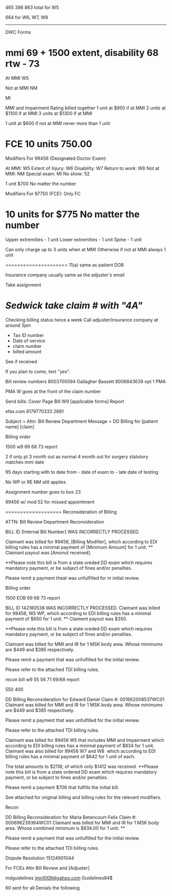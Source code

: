 465
398
863 total for W5

664 for W6, W7, W8
*****************************************************************
DWC Forms

mmi 69 + 1500
extent, disability 68
rtw - 73
===================
At MMI
W5

Not at MMI
NM

MI

MMI and Impairment Rating billed together
1 unit at $950 if at MMI
2 units at $1100 if at MMI
3 units at $1300 if at MMI

1 unit at $600 if not at MMI
never more than 1 unit

FCE
10 units
750.00
====================
Modifiers For 99456 (Designated Doctor Exam):

At MMI: W5
Extent of Injury: W6
Disability: W7
Return to work: W8
Not at MMI: NM
Special exam: MI
No show: 52

1 unit $700
No matter the number

Modifiers For 97750 (FCE):
Only FC

10 units for $775
No matter the number
=====================
Upper extremities - 1 unit
Lower extremities - 1 unit
Spine - 1 unit

Can only charge up to 3 units when at MMI
Otherwise if not at MMI always 1 unit

=====================
11(a) same as patient DOB

Insurance company usually same as the adjuster's email

Take assignment

*Sedwick take claim # with "4A"*
=====================
Checking billing status
twice a week
Call adjuster/insurance company at around 3pm
 -   Tax ID number
 -   Date of service
 -   claim number
 -   billed amount

 See if received



If you plan to come, text "yes".


Bill review numbers
8003700594 Gallagher Bassett
8006843639 opt 1 PMA


PMA W goes at the front of the claim number


Send bills:
Cover Page
Bill
W9
[applicable forms]
Report

efax.com
8179770333
2681

Subject = Attn: Bill Review Department
Message = DD Billing for [patient name]
            [claim]


Billing order

1500
w9
69
68
73
report


2 if  only pt
3 month out as normal
4 month out for surgery
statutory matches mmi date

95 days starting with to date
from - date of exam
to - late date of testing

No WP or RE
NM still applies

Assignment number goes to box 23

99456 w/ mod 52 for missed appointment

===================
Reconsideration of Billing

ATTN: Bill Review Department Reconsideration

BILL ID [Internal Bill Number] WAS INCORRECTLY PROCESSED.
<!-- Repeat for each billing item -->
Claimant was billed for 99456, [Billing Modifier], which according to EDI billing rules has a minimal payment of [Minimum Amount] for 1 unit. ** Claimant payout was [Amonut received].
<!-- Repeat for each billing item -->

**Please note this bill is from a state oreded DD exam which requires mandatory payment, or be subject of fines and/or penalties.

Please remit a payment theat was unfulfilled for m initial review.

Billing order

1500
EOB
69
68
73
report


BILL ID 142180538 WAS INCORRECTLY PROCESSED.
Claimant was billed for 99456, W5 WP, which according to EDI billing rules has a minimal payment of $650 for 1 unit. ** Claiment payout was $350.

**Please note this bill is from a state oreded DD exam which requires mandatory payment, or be subject of fines and/or penalties.



Claimant was billed for MMI and IR for 1 MSK body area.
Whose minimums are $449 and $385 respectively.

Please remit a payment that was unfulfilled for the initial review.

Please refer to the attached TDI billing rules.

recon
bill
w9
55 56 71
69/68
report

550
400


DD Billing Reconsideration for Edward Daniel
Claim #: 001662008537WC01
Claimant was billed for MMI and IR for 1 MSK body area.
Whose minimums are $449 and $385 respectively.

Please remit a payment that was unfulfilled for the initial review.

Please refer to the attached TDI billing rules.


Claimant was billed for 99456 W5 that includes MMI and Impairment which according to EDI billing rules has a minimal payment of $834 for 1 unit.
Claimant was also billed for 99456 W7 and W8  which according to EDI billing rules has a minimal payment of $642 for 1 unit of each.

The total amounts to $2118; of which only $1412 was received.
**Please note this bill is from a state ordered DD exam which requires mandatory payment, or be subject to fines and/or penalties.

Please remit a payment $706 that fulfills the initial bill.

See attached for original billing and billing rules for the relevant modifiers.


Recon

DD Billing Reconsideration for Maria Betancourt-Felix
Claim #: 000696239364WC01
Claimant was billed for MMI and IR for 1 MSK body area.
Whose combined minimum is $834.00 for 1 unit. **

Please remit a payment that was unfulfilled for the initial review.

Please refer to the attached TDI billing rules.

Dispute Resolution
15124901044

For FCEs
Attn Bill Review and [Adjuster]

mdguidelines
jmn1009@yahoo.com
Guidelines84$

60 sent for all Denials the following
